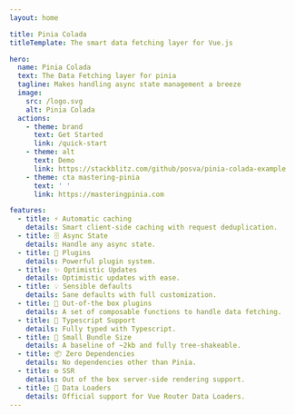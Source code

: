 ```yaml
---
layout: home

title: Pinia Colada
titleTemplate: The smart data fetching layer for Vue.js

hero:
  name: Pinia Colada
  text: The Data Fetching layer for pinia
  tagline: Makes handling async state management a breeze
  image:
    src: /logo.svg
    alt: Pinia Colada
  actions:
    - theme: brand
      text: Get Started
      link: /quick-start
    - theme: alt
      text: Demo
      link: https://stackblitz.com/github/posva/pinia-colada-example
    - theme: cta mastering-pinia
      text: ' '
      link: https://masteringpinia.com

features:
  - title: ⚡️ Automatic caching
    details: Smart client-side caching with request deduplication.
  - title: 🗄️ Async State
    details: Handle any async state.
  - title: 🔌 Plugins
    details: Powerful plugin system.
  - title: ✨ Optimistic Updates
    details: Optimistic updates with ease.
  - title: 💡 Sensible defaults
    details: Sane defaults with full customization.
  - title: 🧩 Out-of-the box plugins
    details: A set of composable functions to handle data fetching.
  - title: 🔑 Typescript Support
    details: Fully typed with Typescript.
  - title: 💨 Small Bundle Size
    details: A baseline of ~2kb and fully tree-shakeable.
  - title: 📦 Zero Dependencies
    details: No dependencies other than Pinia.
  - title: ⚙️ SSR
    details: Out of the box server-side rendering support.
  - title: 🔄 Data Loaders
    details: Official support for Vue Router Data Loaders.
---
```


<script setup>
// import HomeSponsors from './.vitepress/theme/components/HomeSponsors.vue'
// import './.vitepress/theme/styles/home-links.css'
</script>

<!-- <HomeSponsors /> -->
